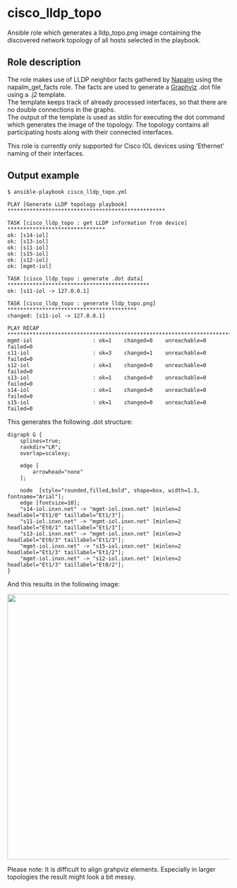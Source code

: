 # cisco_lldp_topo
Ansible role which generates a lldp_topo.png image containing the discovered network topology of all hosts selected in the playbook. 

Role description
-----------------------
The role makes use of LLDP neighbor facts gathered by [Napalm](https://napalm-automation.net/) using the napalm_get_facts role. The facts are used to generate a [Graphviz](https://www.graphviz.org/) .dot file using a .j2 template.<br>
The template keeps track of already processed interfaces, so that there are no double connections in the graphs.<br>
The output of the template is used as stdin for executing the dot command which generates the image of the topology.
The topology contains all participating hosts along with their connected interfaces.<br>

This role is currently only supported for Cisco IOL devices using 'Ethernet' naming of their interfaces.

Output example
--------------------
```
$ ansible-playbook cisco_lldp_topo.yml

PLAY [Generate LLDP topology playbook] **************************************************

TASK [cisco_lldp_topo : get LLDP information from device] *******************************
ok: [s14-iol]
ok: [s13-iol]
ok: [s11-iol]
ok: [s15-iol]
ok: [s12-iol]
ok: [mgmt-iol]

TASK [cisco_lldp_topo : generate .dot data] *********************************************
ok: [s11-iol -> 127.0.0.1]

TASK [cisco_lldp_topo : generate lldp_topo.png] *****************************************
changed: [s11-iol -> 127.0.0.1]

PLAY RECAP ******************************************************************************
mgmt-iol                   : ok=1    changed=0    unreachable=0    failed=0
s11-iol                    : ok=3    changed=1    unreachable=0    failed=0
s12-iol                    : ok=1    changed=0    unreachable=0    failed=0
s13-iol                    : ok=1    changed=0    unreachable=0    failed=0
s14-iol                    : ok=1    changed=0    unreachable=0    failed=0
s15-iol                    : ok=1    changed=0    unreachable=0    failed=0
```

This generates the following .dot structure:

```
digraph G {
    splines=true;
    rankdir="LR";
    overlap=scalexy;

    edge [
        arrowhead="none"
    ];

    node  [style="rounded,filled,bold", shape=box, width=1.3, fontname="Arial"];
    edge [fontsize=10];
    "s14-iol.inxn.net" -> "mgmt-iol.inxn.net" [minlen=2 headlabel="Et1/0" taillabel="Et1/3"];
    "s11-iol.inxn.net" -> "mgmt-iol.inxn.net" [minlen=2 headlabel="Et0/1" taillabel="Et1/3"];
    "s13-iol.inxn.net" -> "mgmt-iol.inxn.net" [minlen=2 headlabel="Et0/3" taillabel="Et1/3"];
    "mgmt-iol.inxn.net" -> "s15-iol.inxn.net" [minlen=2 headlabel="Et1/3" taillabel="Et1/2"];
    "mgmt-iol.inxn.net" -> "s12-iol.inxn.net" [minlen=2 headlabel="Et1/3" taillabel="Et0/2"];
}
```
And this results in the following image:

<img src='https://github.com/erikruiter2/ansible_lab/raw/master/doc/lldp_topo.png' width=600>

Please note:
It is difficult to align grahpviz elements. Especially in larger topologies the result might look a bit messy.
